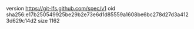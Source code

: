 version https://git-lfs.github.com/spec/v1
oid sha256:e17b250549925be29b2e73e6d1d85559a1608be6bc278d27d3a4123d629c14d2
size 1162
